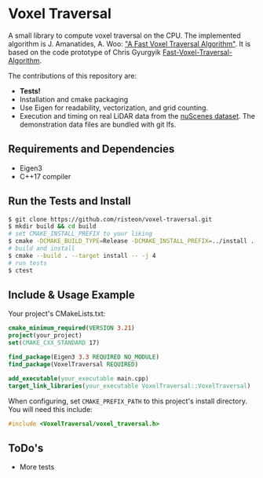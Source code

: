 # Voxel Traversal

A small library to compute voxel traversal on the CPU.
The implemented algorithm is J. Amanatides, A. Woo: 
["A Fast Voxel Traversal Algorithm"](http://citeseerx.ist.psu.edu/viewdoc/download?doi=10.1.1.42.3443&rep=rep1&type=pdf).
It is based on the code prototype of Chris Gyurgyik
[Fast-Voxel-Traversal-Algorithm](https://github.com/cgyurgyik/fast-voxel-traversal-algorithm).

The contributions of this repository are:
* **Tests!**
* Installation and cmake packaging
* Use Eigen for readability, vectorization, and grid counting.
* Execution and timing on real LiDAR data from the [nuScenes dataset](https://www.nuscenes.org/). The demonstration data files are bundled with git lfs.

## Requirements and Dependencies
* Eigen3
* C++17 compiler

## Run the Tests and Install
```bash
$ git clone https://github.com/risteon/voxel-traversal.git
$ mkdir build && cd build
# set CMAKE_INSTALL_PREFIX to your liking
$ cmake -DCMAKE_BUILD_TYPE=Release -DCMAKE_INSTALL_PREFIX=../install ..
# build and install
$ cmake --build . --target install -- -j 4
# run tests
$ ctest
```

## Include & Usage Example

Your project's CMakeLists.txt:
```cmake
cmake_minimum_required(VERSION 3.21)
project(your_project)
set(CMAKE_CXX_STANDARD 17)

find_package(Eigen3 3.3 REQUIRED NO_MODULE)
find_package(VoxelTraversal REQUIRED)

add_executable(your_executable main.cpp)
target_link_libraries(your_executable VoxelTraversal::VoxelTraversal)
```
When configuring, set `CMAKE_PREFIX_PATH` to this project's install directory.
You will need this include:
```c++
#include <VoxelTraversal/voxel_traversal.h>
```

## ToDo's
* More tests